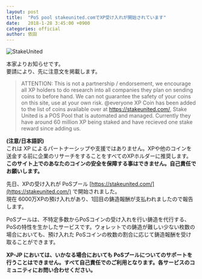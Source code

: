 ```yaml
---
layout: post
title:  "PoS pool stakeunited.comでXP受け入れが開始されています"
date:   2018-1-28 3:45:00 +0900
categories: official
author: 依田
---  
```


![StakeUnited]({{site.baseurl}}/images/2018/01/StakeUnited.png)  

本家よりお知らせです。  
要請により、先に注意文を掲載します。  


> ATTENTION: This is not a partnership / endorsement, we encourage all XP holders to do research into all companies they plan on sending coins to before hand. We can not guarantee the safety of your coins on this site, use at your own risk.
> @everyone XP Coin has been added to the list of coins available over at https://stakeunited.com/, Stake United is a POS Pool that is automated and managed. Currently they have around 60 million XP being staked and have recieved one stake reward since adding us.

**(注意/日本語訳)**  
これは XP によるパートナーシップや支援ではありません。XPや他のコインを送金する前に企業のリサーチをすることをすべてのXPホルダーに推奨します。  
**このサイト上でのあなたのコインの安全を保障する事はできません。自己責任でお願いします。**  

先日、XPの受け入れが PoSプール [https://stakeunited.com/](https://stakeunited.com/) で開始されました。  
現在 6000万XPの預け入れがあり、1回目の鋳造報酬が支払われましたので報告します。  

PoSプールは、不特定多数からPoSコインの受け入れを行い鋳造を代行する、PoSの特性を生かしたサービスです。ウォレットでの鋳造が難しい少ない枚数の場合においても、預け入れた PoSコインの枚数の割合に応じて鋳造報酬を受け取ることができます。  

**XP-JP においては、いかなる場合においても PoSプールについてのサポートを行うことはできません。すべて自己責任でのご利用となります。各サービスのコミュニティにお問い合わせください。**  
